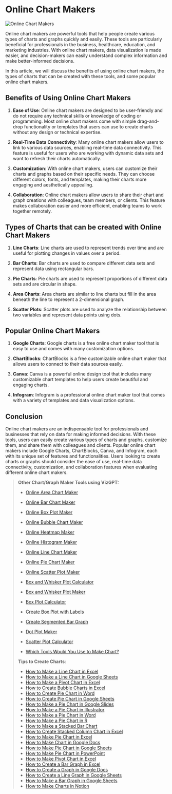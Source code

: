 # Online Chart Makers

![Online Chart Makers](https://www.visme.co/wp-content/uploads/2021/06/visme-graph-maker-header.png)

Online chart makers are powerful tools that help people create various types of charts and graphs quickly and easily. These tools are particularly beneficial for professionals in the business, healthcare, education, and marketing industries. With online chart makers, data visualization is made easier, and decision-makers can easily understand complex information and make better-informed decisions.

In this article, we will discuss the benefits of using online chart makers, the types of charts that can be created with these tools, and some popular online chart makers.

## Benefits of Using Online Chart Makers

1. **Ease of Use**: Online chart makers are designed to be user-friendly and do not require any technical skills or knowledge of coding or programming. Most online chart makers come with simple drag-and-drop functionality or templates that users can use to create charts without any design or technical expertise.

2. **Real-Time Data Connectivity**: Many online chart makers allow users to link to various data sources, enabling real-time data connectivity. This feature is useful for users who are working with dynamic data sets and want to refresh their charts automatically.

3. **Customization**: With online chart makers, users can customize their charts and graphs based on their specific needs. They can choose different colors, fonts, and templates, making their charts more engaging and aesthetically appealing.

4. **Collaboration**: Online chart makers allow users to share their chart and graph creations with colleagues, team members, or clients. This feature makes collaboration easier and more efficient, enabling teams to work together remotely.

## Types of Charts that can be created with Online Chart Makers

1. **Line Charts**: Line charts are used to represent trends over time and are useful for plotting changes in values over a period.

2. **Bar Charts**: Bar charts are used to compare different data sets and represent data using rectangular bars.

3. **Pie Charts**: Pie charts are used to represent proportions of different data sets and are circular in shape.

4. **Area Charts**: Area charts are similar to line charts but fill in the area beneath the line to represent a 2-dimensional graph.

5. **Scatter Plots**: Scatter plots are used to analyze the relationship between two variables and represent data points using dots.

## Popular Online Chart Makers

1. **Google Charts**: Google charts is a free online chart maker tool that is easy to use and comes with many customization options.

2. **ChartBlocks**: ChartBlocks is a free customizable online chart maker that allows users to connect to their data sources easily.

3. **Canva**: Canva is a powerful online design tool that includes many customizable chart templates to help users create beautiful and engaging charts.

4. **Infogram**: Infogram is a professional online chart maker tool that comes with a variety of templates and data visualization options.

## Conclusion

Online chart makers are an indispensable tool for professionals and businesses that rely on data for making informed decisions. With these tools, users can easily create various types of charts and graphs, customize them, and share them with colleagues and clients. Popular online chart makers include Google Charts, ChartBlocks, Canva, and Infogram, each with its unique set of features and functionalities. Users looking to create charts or graphs should consider the ease of use, real-time data connectivity, customization, and collaboration features when evaluating different online chart makers.

> **Other Chart/Graph Maker Tools using VizGPT:**
>
> - [Online Area Chart Maker](https://docs.kanaries.net/charts/area-chart-maker)
> - [Online Bar Chart Maker](https://docs.kanaries.net/charts/bar-chart-maker)
> - [Online Box Plot Maker](https://docs.kanaries.net/charts/box-plot-maker)
> - [Online Bubble Chart Maker](https://docs.kanaries.net/charts/bubble-chart-maker)
> - [Online Heatmap Maker](https://docs.kanaries.net/charts/heatmap-maker)
> - [Online Histogram Maker](https://docs.kanaries.net/charts/histogram-maker)
> - [Online Line Chart Maker](https://docs.kanaries.net/charts/line-chart-maker)
> - [Online Pie Chart Maker](https://docs.kanaries.net/charts/pie-chart-maker)
> - [Online Scatter Plot Maker](https://docs.kanaries.net/charts/scatter-plot-maker)
>
> - [Box and Whisker Plot Calculator](https://docs.kanaries.net/charts/box-and-whisker-plot-calculator)
> - [Box and Whisker Plot Maker](https://docs.kanaries.net/charts/box-and-whisker-plot-maker)
> - [Box Plot Calculator](https://docs.kanaries.net/charts/box-plot-calculator)
> - [Create Box Plot with Labels](https://docs.kanaries.net/charts/box-plot-with-labels)
> - [Create Segmented Bar Graph](https://docs.kanaries.net/charts/segmented-bar-graph)
> - [Dot Plot Maker](https://docs.kanaries.net/charts/dot-plot-maker)
> - [Scatter Plot Calculator](https://docs.kanaries.net/charts/scatter-plot-calculator)
> - [Which Tools Would You Use to Make Chart?](https://docs.kanaries.net/charts/which-tools-would-you-use-to-make-chart)
>
> **Tips to Create Charts**:
> - [How to Make a Line Chart in Excel](https://docs.kanaries.net/charts/how-to-make-line-chart-excel)
> - [How to Make a Line Chart in Google Sheets](https://docs.kanaries.net/charts/how-to-make-line-chart-google-sheets)
> - [How to Make a Pivot Chart in Excel](https://docs.kanaries.net/charts/how-to-make-a-pivot-chart-in-excel)
> - [How to Create Bubble Charts in Excel](https://docs.kanaries.net/charts/how-to-create-bubble-charts-excel)
> - [How to Create Pie Chart in Word](https://docs.kanaries.net/charts/how-to-create-pie-chart-word)
> - [How to Create Pie Chart in Google Sheets](https://docs.kanaries.net/charts/how-to-create-pie-chart-google-sheet)
> - [How to Make a Pie Chart in Google Slides](https://docs.kanaries.net/charts/how-to-make-a-pie-chart-in-google-slides)
> - [How to Make a Pie Chart in Illustrator](https://docs.kanaries.net/charts/how-to-make-a-pie-chart-in-illustrator)
> - [How to Make a Pie Chart in Word](https://docs.kanaries.net/charts/how-to-make-a-pie-chart-in-word)
> - [How to Make a Pie Chart in R](https://docs.kanaries.net/charts/how-to-make-pie-chart-r)
> - [How to Make a Stacked Bar Chart](https://docs.kanaries.net/charts/how-to-make-a-stacked-bar-chart)
> - [How to Create Stacked Column Chart in Excel](https://docs.kanaries.net/charts/how-to-create-stacked-column-chart-excel)
> - [How to Make Pie Chart in Excel](https://docs.kanaries.net/charts/how-to-make-pie-chart-in-excel)
> - [How to Make Chart in Google Docs](https://docs.kanaries.net/charts/how-to-make-chart-in-google-docs)
> - [How to Make Pie Chart in Google Sheets](https://docs.kanaries.net/charts/how-to-make-pie-chart-in-google-sheets)
> - [How to Make Pie Chart in PowerPoint](https://docs.kanaries.net/charts/how-to-make-pie-chart-in-powerpoint)
> - [How to Make Pivot Chart in Excel](https://docs.kanaries.net/charts/how-to-make-pivot-chart-in-excel)
> - [How to Create a Bar Graph in Excel](https://docs.kanaries.net/charts/how-to-create-a-bar-graph-in-excel)
> - [How to Create a Graph in Google Docs](https://docs.kanaries.net/charts/how-to-create-a-graph-in-google-docs)
> - [How to Create a Line Graph in Google Sheets](https://docs.kanaries.net/charts/how-to-create-a-line-graph-in-google-sheets)
> - [How to Make a Bar Graph in Google Sheets](https://docs.kanaries.net/charts/how-to-make-a-bar-graph-in-google-sheets)
> - [How to Make Charts in Notion](https://docs.kanaries.net/charts/how-to-make-charts-in-notion)
